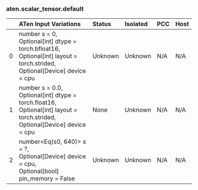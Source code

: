 ### aten.scalar_tensor.default
|    | ATen Input Variations                                                                                                             | Status   | Isolated   | PCC   | Host   |
|---:|:----------------------------------------------------------------------------------------------------------------------------------|:---------|:-----------|:------|:-------|
|  0 | number s = 0,<br>Optional[int] dtype = torch.bfloat16,<br>Optional[int] layout = torch.strided,<br>Optional[Device] device = cpu  | Unknown  | Unknown    | N/A   | N/A    |
|  1 | number s = 0.0,<br>Optional[int] dtype = torch.float16,<br>Optional[int] layout = torch.strided,<br>Optional[Device] device = cpu | None     | Unknown    | N/A   | N/A    |
|  2 | number<Eq(s0, 640)> s = ?,<br>Optional[Device] device = cpu,<br>Optional[bool] pin_memory = False                                 | Unknown  | Unknown    | N/A   | N/A    |

